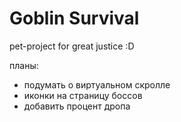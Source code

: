 # Goblin Survival

pet-project for great justice :D

​планы:

- подумать о виртуальном скролле
- иконки на страницу боссов
- добавить процент дропа
